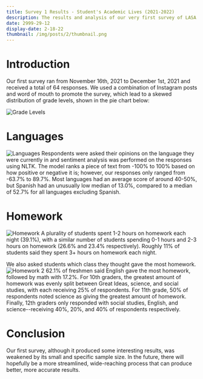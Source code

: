 ```yaml
---
title: Survey 1 Results - Student's Academic Lives (2021-2022)
description: The results and analysis of our very first survey of LASA students!
date: 2999-29-12
display-date: 2-18-22
thumbnail: /img/posts/2/thumbnail.png
---
```


# Introduction
Our first survey ran from November 16th, 2021 to December 1st, 2021 and received a total of 64 responses. We used a combination of Instagram posts and word of mouth to promote the survey, which lead to a skewed distribution of grade levels, shown in the pie chart below:

![Grade Levels](../../img/posts/2/gradelevels.png)

# Languages
![Languages](../../img/posts/2/languages.png)
Respondents were asked their opinions on the language they were currently in and sentiment analysis was performed on the responses using NLTK. The model ranks a piece of text from -100% to 100% based on how positive or negative it is; however, our responses only ranged from -63.7% to 89.7%. Most languages had an average score of around 40-50%, but Spanish had an unusually low median of 13.0%, compared to a median of 52.7% for all languages excluding Spanish.

# Homework
![Homework](../../img/posts/2/homework.png)
A plurality of students spent 1-2 hours on homework each night (39.1%), with a similar number of students spending 0-1 hours and 2-3 hours on homework (26.6% and 23.4% respectively). Roughly 11% of students said they spent 3+ hours on homework each night.

We also asked students which class they thought gave the most homework.
![Homework 2](../../img/posts/2/homework2.png)
62.1% of freshmen said English gave the most homework, followed by math with 17.2%. For 10th graders, the greatest amount of homework was evenly split between Great Ideas, science, and social studies, with each receiving 25% of respondents. For 11th grade, 50% of respondents noted science as giving the greatest amount of homework. Finally, 12th graders only responded with social studies, English, and science--receiving 40%, 20%, and 40% of respondents respectively.

# Conclusion
Our first survey, although it produced some interesting results, was weakened by its small and specific sample size. In the future, there will hopefully be a more streamlined, wide-reaching process that can produce better, more accurate results.